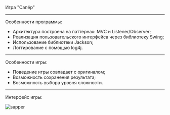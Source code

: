 Игра "Сапёр"
**********************
Особенности программы:
- Архитектура построена на паттернах: MVC и Listener/Observer;
- Реализация пользовательского интерфейса через библиотеку Swing;
- Использование библиотеки Jackson;
- Логгирование с помощью log4j.
**********************
Особенности игры:
- Поведение игры совпадает с оригиналом;
- Возможность сохранения результата;
- Возможность выбора уровня сложности.
**********************
Интерфейс игры:

![sapper](https://github.com/user-attachments/assets/4000d94a-1644-4472-855d-796de63c1279)
